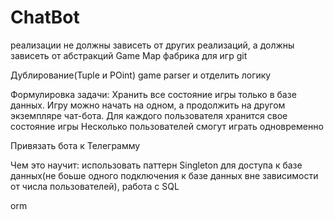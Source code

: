 ﻿# ChatBot

реализации не должны зависеть от  других реализаций, а должны зависеть от абстракций Game Map
фабрика для игр
git

Дублирование(Tuple и POint)
game parser и отделить логику

Формулировка задачи: Хранить все состояние игры только в базе данных. Игру можно начать на одном, а продолжить на другом экземпляре чат-бота.
Для каждого пользователя хранится свое состояние игры
Несколько пользователей смогут играть одновременно

Привязать бота к Телеграмму

Чем это научит: использовать паттерн Singleton для доступа к базе данных(не боьше одного подключения к базе данных вне зависимости от числа пользователей), работа с SQL

orm

	